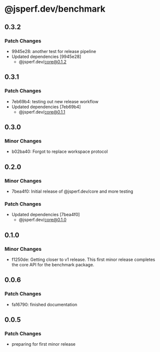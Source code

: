 # @jsperf.dev/benchmark

## 0.3.2

### Patch Changes

- 9945e28: another test for release pipeline
- Updated dependencies [9945e28]
  - @jsperf.dev/core@0.1.2

## 0.3.1

### Patch Changes

- 7eb69b4: testing out new release workflow
- Updated dependencies [7eb69b4]
  - @jsperf.dev/core@0.1.1

## 0.3.0

### Minor Changes

- b02ba40: Forgot to replace workspace protocol

## 0.2.0

### Minor Changes

- 7bea4f0: Initial release of @jsperf.dev/core and more testing

### Patch Changes

- Updated dependencies [7bea4f0]
  - @jsperf.dev/core@0.1.0

## 0.1.0

### Minor Changes

- f1250de: Getting closer to v1 release. This first minor release completes the core API for the benchmark package.

## 0.0.6

### Patch Changes

- fa16790: finished documentation

## 0.0.5

### Patch Changes

- preparing for first minor release
